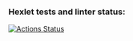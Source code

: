 ### Hexlet tests and linter status:
[![Actions Status](https://github.com/Perfectblue1710/frontend-project-44/actions/workflows/hexlet-check.yml/badge.svg)](https://github.com/Perfectblue1710/frontend-project-44/actions)